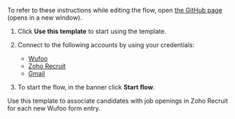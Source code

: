 To refer to these instructions while editing the flow, open [the GitHub page](https://github.com/ot4i/app-connect-templates/blob/main/resources/markdown/Associate%20candidates%20with%20job%20openings%20in%20Zoho%20Recruit%20for%20each%20new%20Wufoo%20form%20entry_instructions.md) (opens in a new window).


1. Click **Use this template** to start using the template.
2. Connect to the following accounts by using your credentials:
   - [Wufoo](https://ibm.biz/acwufoo)
   - [Zoho Recruit](https://ibm.biz/aczohorecruit) 
   - [Gmail](https://ibm.biz/acgmail) 

3. To start the flow, in the banner click **Start flow**.

Use  this template to associate candidates with job openings in Zoho Recruit for each new Wufoo form entry.


